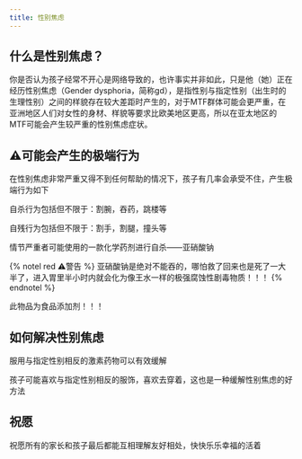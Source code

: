 ```yaml
---
title: 性别焦虑
---
```


## 什么是性别焦虑？

你是否认为孩子经常不开心是网络导致的，也许事实并非如此，只是他（她）正在经历性别焦虑（Gender dysphoria，简称gd），是指性别与指定性别（出生时的生理性别）之间的样貌存在较大差距时产生的，对于MTF群体可能会更严重，在亚洲地区人们对女性的身材、样貌等要求比欧美地区更高，所以在亚太地区的MTF可能会产生较严重的性别焦虑症状。

## ⚠️可能会产生的极端行为

在性别焦虑非常严重又得不到任何帮助的情况下，孩子有几率会承受不住，产生极端行为如下

自杀行为包括但不限于：割腕，吞药，跳楼等

自残行为包括但不限于：割手，割腿，撞头等

情节严重者可能使用的一款化学药剂进行自杀——亚硝酸钠

{% notel red ⚠️警告 %}
亚硝酸钠是绝对不能吞的，哪怕救了回来也是死了一大半了，进入胃里半小时内就会化为像王水一样的极强腐蚀性剧毒物质！！！
{% endnotel %}

此物品为食品添加剂！！！

## 如何解决性别焦虑

服用与指定性别相反的激素药物可以有效缓解

孩子可能喜欢与指定性别相反的服饰，喜欢去穿着，这也是一种缓解性别焦虑的好方法

## 祝愿

祝愿所有的家长和孩子最后都能互相理解友好相处，快快乐乐幸福的活着

